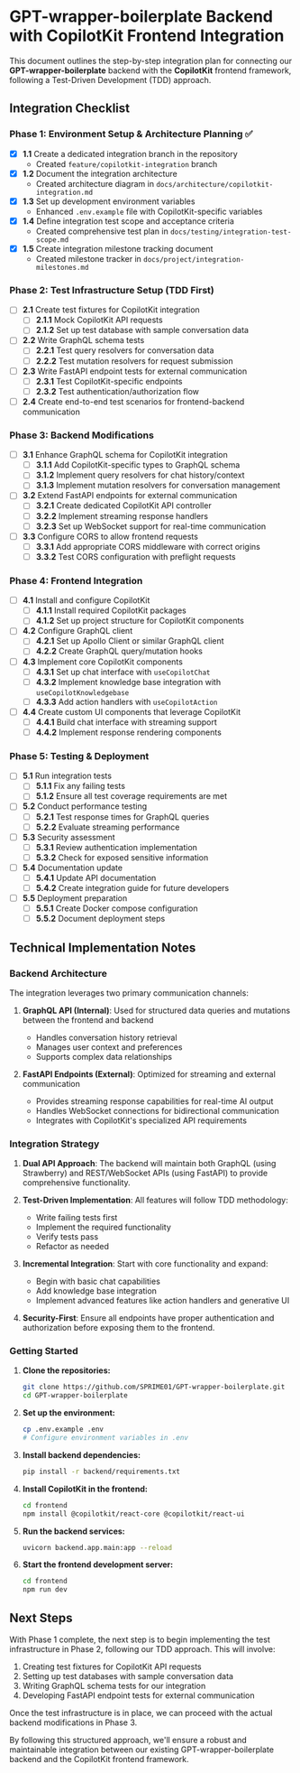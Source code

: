 # GPT-wrapper-boilerplate Backend with CopilotKit Frontend Integration

This document outlines the step-by-step integration plan for connecting our **GPT-wrapper-boilerplate** backend with the **CopilotKit** frontend framework, following a Test-Driven Development (TDD) approach.

## Integration Checklist

### Phase 1: Environment Setup & Architecture Planning ✅

- [x] **1.1** Create a dedicated integration branch in the repository
  - Created `feature/copilotkit-integration` branch
- [x] **1.2** Document the integration architecture
  - Created architecture diagram in `docs/architecture/copilotkit-integration.md`
- [x] **1.3** Set up development environment variables
  - Enhanced `.env.example` file with CopilotKit-specific variables
- [x] **1.4** Define integration test scope and acceptance criteria
  - Created comprehensive test plan in `docs/testing/integration-test-scope.md`
- [x] **1.5** Create integration milestone tracking document
  - Created milestone tracker in `docs/project/integration-milestones.md`

### Phase 2: Test Infrastructure Setup (TDD First)

- [ ] **2.1** Create test fixtures for CopilotKit integration
  - [ ] **2.1.1** Mock CopilotKit API requests
  - [ ] **2.1.2** Set up test database with sample conversation data
- [ ] **2.2** Write GraphQL schema tests
  - [ ] **2.2.1** Test query resolvers for conversation data
  - [ ] **2.2.2** Test mutation resolvers for request submission
- [ ] **2.3** Write FastAPI endpoint tests for external communication
  - [ ] **2.3.1** Test CopilotKit-specific endpoints
  - [ ] **2.3.2** Test authentication/authorization flow
- [ ] **2.4** Create end-to-end test scenarios for frontend-backend communication

### Phase 3: Backend Modifications

- [ ] **3.1** Enhance GraphQL schema for CopilotKit integration
  - [ ] **3.1.1** Add CopilotKit-specific types to GraphQL schema
  - [ ] **3.1.2** Implement query resolvers for chat history/context
  - [ ] **3.1.3** Implement mutation resolvers for conversation management
- [ ] **3.2** Extend FastAPI endpoints for external communication
  - [ ] **3.2.1** Create dedicated CopilotKit API controller
  - [ ] **3.2.2** Implement streaming response handlers
  - [ ] **3.2.3** Set up WebSocket support for real-time communication
- [ ] **3.3** Configure CORS to allow frontend requests
  - [ ] **3.3.1** Add appropriate CORS middleware with correct origins
  - [ ] **3.3.2** Test CORS configuration with preflight requests

### Phase 4: Frontend Integration

- [ ] **4.1** Install and configure CopilotKit
  - [ ] **4.1.1** Install required CopilotKit packages
  - [ ] **4.1.2** Set up project structure for CopilotKit components
- [ ] **4.2** Configure GraphQL client
  - [ ] **4.2.1** Set up Apollo Client or similar GraphQL client
  - [ ] **4.2.2** Create GraphQL query/mutation hooks
- [ ] **4.3** Implement core CopilotKit components
  - [ ] **4.3.1** Set up chat interface with `useCopilotChat`
  - [ ] **4.3.2** Implement knowledge base integration with `useCopilotKnowledgebase`
  - [ ] **4.3.3** Add action handlers with `useCopilotAction`
- [ ] **4.4** Create custom UI components that leverage CopilotKit
  - [ ] **4.4.1** Build chat interface with streaming support
  - [ ] **4.4.2** Implement response rendering components

### Phase 5: Testing & Deployment

- [ ] **5.1** Run integration tests
  - [ ] **5.1.1** Fix any failing tests
  - [ ] **5.1.2** Ensure all test coverage requirements are met
- [ ] **5.2** Conduct performance testing
  - [ ] **5.2.1** Test response times for GraphQL queries
  - [ ] **5.2.2** Evaluate streaming performance
- [ ] **5.3** Security assessment
  - [ ] **5.3.1** Review authentication implementation
  - [ ] **5.3.2** Check for exposed sensitive information
- [ ] **5.4** Documentation update
  - [ ] **5.4.1** Update API documentation
  - [ ] **5.4.2** Create integration guide for future developers
- [ ] **5.5** Deployment preparation
  - [ ] **5.5.1** Create Docker compose configuration
  - [ ] **5.5.2** Document deployment steps

## Technical Implementation Notes

### Backend Architecture

The integration leverages two primary communication channels:

1. **GraphQL API (Internal)**: Used for structured data queries and mutations between the frontend and backend
   - Handles conversation history retrieval
   - Manages user context and preferences
   - Supports complex data relationships

2. **FastAPI Endpoints (External)**: Optimized for streaming and external communication
   - Provides streaming response capabilities for real-time AI output
   - Handles WebSocket connections for bidirectional communication
   - Integrates with CopilotKit's specialized API requirements

### Integration Strategy

1. **Dual API Approach**: The backend will maintain both GraphQL (using Strawberry) and REST/WebSocket APIs (using FastAPI) to provide comprehensive functionality.

2. **Test-Driven Implementation**: All features will follow TDD methodology:
   - Write failing tests first
   - Implement the required functionality
   - Verify tests pass
   - Refactor as needed

3. **Incremental Integration**: Start with core functionality and expand:
   - Begin with basic chat capabilities
   - Add knowledge base integration
   - Implement advanced features like action handlers and generative UI

4. **Security-First**: Ensure all endpoints have proper authentication and authorization before exposing them to the frontend.

### Getting Started

1. **Clone the repositories:**
   ```bash
   git clone https://github.com/SPRIME01/GPT-wrapper-boilerplate.git
   cd GPT-wrapper-boilerplate
   ```

2. **Set up the environment:**
   ```bash
   cp .env.example .env
   # Configure environment variables in .env
   ```

3. **Install backend dependencies:**
   ```bash
   pip install -r backend/requirements.txt
   ```

4. **Install CopilotKit in the frontend:**
   ```bash
   cd frontend
   npm install @copilotkit/react-core @copilotkit/react-ui
   ```

5. **Run the backend services:**
   ```bash
   uvicorn backend.app.main:app --reload
   ```

6. **Start the frontend development server:**
   ```bash
   cd frontend
   npm run dev
   ```

## Next Steps

With Phase 1 complete, the next step is to begin implementing the test infrastructure in Phase 2, following our TDD approach. This will involve:

1. Creating test fixtures for CopilotKit API requests
2. Setting up test databases with sample conversation data
3. Writing GraphQL schema tests for our integration
4. Developing FastAPI endpoint tests for external communication

Once the test infrastructure is in place, we can proceed with the actual backend modifications in Phase 3.

By following this structured approach, we'll ensure a robust and maintainable integration between our existing GPT-wrapper-boilerplate backend and the CopilotKit frontend framework.
